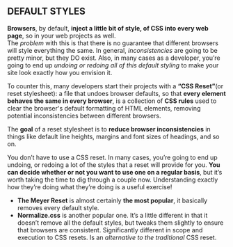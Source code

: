 ## DEFAULT STYLES

**Browsers**, by default, **inject a little bit of style, of CSS into every web page**, so in your web projects as well.<br>
The *problem* with this is that there is no guarantee that different browsers will style everything the same. In general, *inconsistencies* are going to be pretty minor, but they DO exist. Also, in many cases as a developer, you’re going to end up *undoing or redoing all of this default styling* to make your site look exactly how you envision it.

To counter this, many developers start their projects with a **“CSS Reset”**(or reset stylesheet): a file that undoes browser defaults, so that **every element behaves the same in every browser**,
is a collection of **CSS rules** used to clear the browser's default formatting of HTML elements, removing potential inconsistencies between different browsers.

The **goal** of a reset stylesheet is to **reduce browser inconsistencies** in things like default line heights, margins and font sizes of headings, and so on.

You don’t have to use a CSS reset. In many cases, you’re going to end up undoing, or redoing a lot of the styles that a reset will provide for you. **You can decide whether or not you want to use one on a regular basis**, but it’s worth taking the time to dig through a couple now. Understanding exactly how they’re doing what they’re doing is a useful exercise!

- **The Meyer Reset** is almost certainly **the most popular**, it basically removes every default style.
- **Normalize.css** is another popular one. It’s a little different in that it doesn’t remove all the default styles, but tweaks them slightly to ensure that browsers are consistent. Significantly different in scope and execution to CSS resets. Is an *alternative to the traditional* CSS reset.